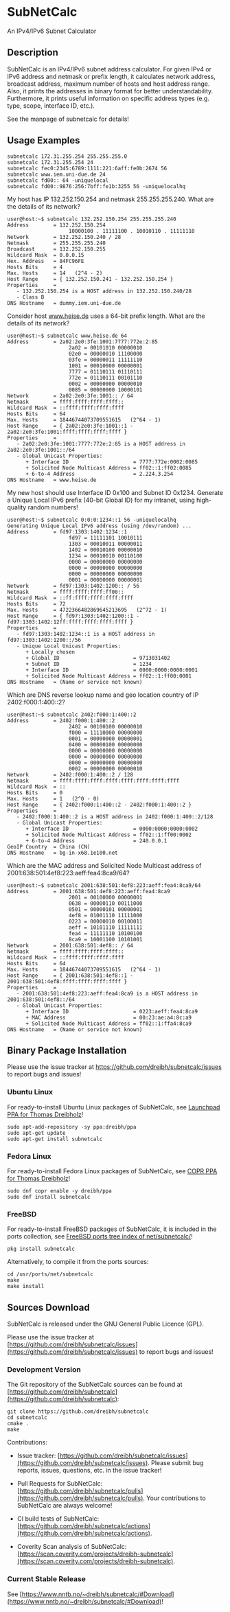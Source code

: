 # SubNetCalc
An IPv4/IPv6 Subnet Calculator

## Description

SubNetCalc is an IPv4/IPv6 subnet address calculator. For given IPv4 or IPv6
address and netmask or prefix length, it calculates network address, broadcast
address, maximum number of hosts and host address range. Also, it prints the
addresses in binary format for better understandability. Furthermore, it prints
useful information on specific address types (e.g. type, scope, interface ID,
etc.).

See the manpage of subnetcalc for details!

## Usage Examples

```
subnetcalc 172.31.255.254 255.255.255.0
subnetcalc 172.31.255.254 24
subnetcalc fec0:2345:6789:1111:221:6aff:fe0b:2674 56
subnetcalc www.iem.uni-due.de 24
subnetcalc fd00:: 64 -uniquelocal
subnetcalc fd00::9876:256:7bff:fe1b:3255 56 -uniquelocalhq
```

My host has IP 132.252.150.254 and netmask 255.255.255.240. What are the details of its network?

```
user@host:~$ subnetcalc 132.252.150.254 255.255.255.240
Address        = 132.252.150.254
                    10000100 . 11111100 . 10010110 . 11111110
Network        = 132.252.150.240 / 28
Netmask        = 255.255.255.240
Broadcast      = 132.252.150.255
Wildcard Mask  = 0.0.0.15
Hex. Address   = 84FC96FE
Hosts Bits     = 4
Max. Hosts     = 14   (2^4 - 2)
Host Range     = { 132.252.150.241 - 132.252.150.254 }
Properties     =
   - 132.252.150.254 is a HOST address in 132.252.150.240/28
   - Class B
DNS Hostname   = dummy.iem.uni-due.de
```

Consider host www.heise.de uses a 64-bit prefix length. What are the details of its network?

```
user@host:~$ subnetcalc www.heise.de 64
Address        = 2a02:2e0:3fe:1001:7777:772e:2:85
                    2a02 = 00101010 00000010
                    02e0 = 00000010 11100000
                    03fe = 00000011 11111110
                    1001 = 00010000 00000001
                    7777 = 01110111 01110111
                    772e = 01110111 00101110
                    0002 = 00000000 00000010
                    0085 = 00000000 10000101
Network        = 2a02:2e0:3fe:1001:: / 64
Netmask        = ffff:ffff:ffff:ffff::
Wildcard Mask  = ::ffff:ffff:ffff:ffff
Hosts Bits     = 64
Max. Hosts     = 18446744073709551615   (2^64 - 1)
Host Range     = { 2a02:2e0:3fe:1001::1 - 2a02:2e0:3fe:1001:ffff:ffff:ffff:ffff }
Properties     =
   - 2a02:2e0:3fe:1001:7777:772e:2:85 is a HOST address in 2a02:2e0:3fe:1001::/64
   - Global Unicast Properties:
      + Interface ID                     = 7777:772e:0002:0085
      + Solicited Node Multicast Address = ff02::1:ff02:0085
      + 6-to-4 Address                   = 2.224.3.254
DNS Hostname   = www.heise.de
```

My new host should use Interface ID 0x100 and Subnet ID 0x1234. Generate a Unique Local IPv6 prefix (40-bit Global ID) for my intranet, using high-quality random numbers!

```
user@host:~$ subnetcalc 0:0:0:1234::1 56 -uniquelocalhq
Generating Unique Local IPv6 address (using /dev/random) ...
Address        = fd97:1303:1402:1234::1
                    fd97 = 11111101 10010111
                    1303 = 00010011 00000011
                    1402 = 00010100 00000010
                    1234 = 00010010 00110100
                    0000 = 00000000 00000000
                    0000 = 00000000 00000000
                    0000 = 00000000 00000000
                    0001 = 00000000 00000001
Network        = fd97:1303:1402:1200:: / 56
Netmask        = ffff:ffff:ffff:ff00::
Wildcard Mask  = ::ff:ffff:ffff:ffff:ffff
Hosts Bits     = 72
Max. Hosts     = 4722366482869645213695   (2^72 - 1)
Host Range     = { fd97:1303:1402:1200::1 - fd97:1303:1402:12ff:ffff:ffff:ffff:ffff }
Properties     =
   - fd97:1303:1402:1234::1 is a HOST address in fd97:1303:1402:1200::/56
   - Unique Local Unicast Properties:
      + Locally chosen
      + Global ID                        = 9713031402
      + Subnet ID                        = 1234
      + Interface ID                     = 0000:0000:0000:0001
      + Solicited Node Multicast Address = ff02::1:ff00:0001
DNS Hostname   = (Name or service not known)
```

Which are DNS reverse lookup name and geo location country of IP 2402:f000:1:400::2?

```
user@host:~$ subnetcalc 2402:f000:1:400::2
Address        = 2402:f000:1:400::2
                    2402 = 00100100 00000010
                    f000 = 11110000 00000000
                    0001 = 00000000 00000001
                    0400 = 00000100 00000000
                    0000 = 00000000 00000000
                    0000 = 00000000 00000000
                    0000 = 00000000 00000000
                    0002 = 00000000 00000010
Network        = 2402:f000:1:400::2 / 128
Netmask        = ffff:ffff:ffff:ffff:ffff:ffff:ffff:ffff
Wildcard Mask  = ::
Hosts Bits     = 0
Max. Hosts     = 1   (2^0 - 0)
Host Range     = { 2402:f000:1:400::2 - 2402:f000:1:400::2 }
Properties     =
   - 2402:f000:1:400::2 is a HOST address in 2402:f000:1:400::2/128
   - Global Unicast Properties:
      + Interface ID                     = 0000:0000:0000:0002
      + Solicited Node Multicast Address = ff02::1:ff00:0002
      + 6-to-4 Address                   = 240.0.0.1
GeoIP Country  = China (CN)
DNS Hostname   = bg-in-x68.1e100.net
```

Which are the MAC address and Solicited Node Multicast address of 2001:638:501:4ef8:223:aeff:fea4:8ca9/64?

```
user@host:~$ subnetcalc 2001:638:501:4ef8:223:aeff:fea4:8ca9/64
Address        = 2001:638:501:4ef8:223:aeff:fea4:8ca9
                    2001 = 00100000 00000001
                    0638 = 00000110 00111000
                    0501 = 00000101 00000001
                    4ef8 = 01001110 11111000
                    0223 = 00000010 00100011
                    aeff = 10101110 11111111
                    fea4 = 11111110 10100100
                    8ca9 = 10001100 10101001
Network        = 2001:638:501:4ef8:: / 64
Netmask        = ffff:ffff:ffff:ffff::
Wildcard Mask  = ::ffff:ffff:ffff:ffff
Hosts Bits     = 64
Max. Hosts     = 18446744073709551615   (2^64 - 1)
Host Range     = { 2001:638:501:4ef8::1 - 2001:638:501:4ef8:ffff:ffff:ffff:ffff }
Properties     =
   - 2001:638:501:4ef8:223:aeff:fea4:8ca9 is a HOST address in 2001:638:501:4ef8::/64
   - Global Unicast Properties:
      + Interface ID                     = 0223:aeff:fea4:8ca9
      + MAC Address                      = 00:23:ae:a4:8c:a9
      + Solicited Node Multicast Address = ff02::1:ffa4:8ca9
DNS Hostname   = (Name or service not known)
```

## Binary Package Installation

Please use the issue tracker at https://github.com/dreibh/subnetcalc/issues to report bugs and issues!

### Ubuntu Linux

For ready-to-install Ubuntu Linux packages of SubNetCalc, see [Launchpad PPA for Thomas Dreibholz](https://launchpad.net/~dreibh/+archive/ubuntu/ppa/+packages?field.name_filter=subnetcalc&field.status_filter=published&field.series_filter=)!

```
sudo apt-add-repository -sy ppa:dreibh/ppa
sudo apt-get update
sudo apt-get install subnetcalc
```

### Fedora Linux

For ready-to-install Fedora Linux packages of SubNetCalc, see [COPR PPA for Thomas Dreibholz](https://copr.fedorainfracloud.org/coprs/dreibh/ppa/package/subnetcalc/)!

```
sudo dnf copr enable -y dreibh/ppa
sudo dnf install subnetcalc
```

### FreeBSD

For ready-to-install FreeBSD packages of SubNetCalc, it is included in the ports collection, see [FreeBSD ports tree index of net/subnetcalc/](https://cgit.freebsd.org/ports/tree/net/subnetcalc/)!

```
pkg install subnetcalc
```

Alternatively, to compile it from the ports sources:

```
cd /usr/ports/net/subnetcalc
make
make install
```

## Sources Download

SubNetCalc is released under the GNU General Public Licence (GPL).

Please use the issue tracker at [https://github.com/dreibh/subnetcalc/issues](https://github.com/dreibh/subnetcalc/issues) to report bugs and issues!

### Development Version

The Git repository of the SubNetCalc sources can be found at [https://github.com/dreibh/subnetcalc](https://github.com/dreibh/subnetcalc):

```
git clone https://github.com/dreibh/subnetcalc
cd subnetcalc
cmake .
make
```

Contributions:

- Issue tracker: [https://github.com/dreibh/subnetcalc/issues](https://github.com/dreibh/subnetcalc/issues).
  Please submit bug reports, issues, questions, etc. in the issue tracker!

- Pull Requests for SubNetCalc: [https://github.com/dreibh/subnetcalc/pulls](https://github.com/dreibh/subnetcalc/pulls).
  Your contributions to SubNetCalc are always welcome!

- CI build tests of SubNetCalc: [https://github.com/dreibh/subnetcalc/actions](https://github.com/dreibh/subnetcalc/actions).

- Coverity Scan analysis of SubNetCalc: [https://scan.coverity.com/projects/dreibh-subnetcalc](https://scan.coverity.com/projects/dreibh-subnetcalc).

### Current Stable Release

See [https://www.nntb.no/~dreibh/subnetcalc/#Download](https://www.nntb.no/~dreibh/subnetcalc/#Download)!
